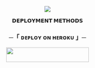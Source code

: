 <p align="center">
  <img src="https://unitedcamps.in/Images/file_5240.jpg">
</p>

<p align="center">
<b>𝗗𝗘𝗣𝗟𝗢𝗬𝗠𝗘𝗡𝗧 𝗠𝗘𝗧𝗛𝗢𝗗𝗦</b>
</p>

<h3 align="center">
    ─「 ᴅᴇᴩʟᴏʏ ᴏɴ ʜᴇʀᴏᴋᴜ 」─
</h3>

<p align="center"><a href="https://dashboard.heroku.com/new?template=https://github.com/Aromaroy/Aroma"> <img src="https://img.shields.io/badge/Deploy%20On%20Heroku-white?style=for-the-badge&logo=heroku" width="220" height="38.45"/></a></p>
